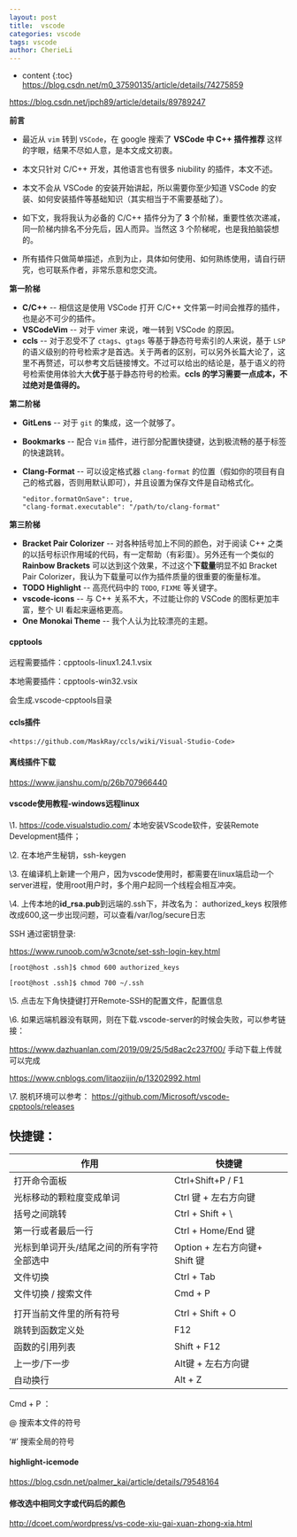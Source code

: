 ```yaml
---
layout: post
title:  vscode
categories: vscode
tags: vscode
author: CherieLi
---
```


* content
{:toc}
<https://blog.csdn.net/m0_37590135/article/details/74275859>



https://blog.csdn.net/jpch89/article/details/89789247



**前言**

- 最近从 `vim` 转到 `VSCode`，在 google 搜索了 **VSCode 中 C++ 插件推荐** 这样的字眼，结果不尽如人意，是本文成文初衷。
- 本文只针对 C/C++ 开发，其他语言也有很多 niubility 的插件，本文不述。

- 本文不会从 VSCode 的安装开始讲起，所以需要你至少知道 VSCode 的安装、如何安装插件等基础知识（其实相当于不需要基础了）。

- 如下文，我将我认为必备的 C/C++ 插件分为了 **3** 个阶梯，重要性依次递减，同一阶梯内排名不分先后，因人而异。当然这 3 个阶梯呢，也是我拍脑袋想的。
- 所有插件只做简单描述，点到为止，具体如何使用、如何熟练使用，请自行研究，也可联系作者，非常乐意和您交流。

**第一阶梯**

- **C/C++** -- 相信这是使用 VSCode 打开 C/C++ 文件第一时间会推荐的插件，也是必不可少的插件。
- **VSCodeVim** -- 对于 vimer 来说，唯一转到 VSCode 的原因。
- **ccls** -- 对于忍受不了 `ctags`、`gtags` 等基于静态符号索引的人来说，基于 `LSP` 的语义级别的符号检索才是首选。关于两者的区别，可以另外长篇大论了，这里不再赘述，可以参考文后链接博文。不过可以给出的结论是，基于语义的符号检索使用体验大大**优于**基于静态符号的检索。**ccls 的学习需要一点成本，不过绝对是值得的。**

**第二阶梯**

- **GitLens** -- 对于 `git` 的集成，这一个就够了。

- **Bookmarks** -- 配合 `Vim` 插件，进行部分配置快捷键，达到极流畅的基于标签的快速跳转。

- **Clang-Format** -- 可以设定格式器 `clang-format` 的位置（假如你的项目有自己的格式器，否则用默认即可），并且设置为保存文件是自动格式化。

  ```
  "editor.formatOnSave": true,
  "clang-format.executable": "/path/to/clang-format"
  ```

**第三阶梯**

- **Bracket Pair Colorizer** -- 对各种括号加上不同的颜色，对于阅读 C++ 之类的以括号标识作用域的代码，有一定帮助（有彩蛋）。另外还有一个类似的 **Rainbow Brackets** 可以达到这个效果，不过这个**下载量**明显不如 Bracket Pair Colorizer，我认为下载量可以作为插件质量的很重要的衡量标准。
- **TODO Highlight** -- 高亮代码中的 `TODO`, `FIXME` 等关键字。
- **vscode-icons** -- 与 C++ 关系不大，不过能让你的 VSCode 的图标更加丰富，整个 UI 看起来逼格更高。
- **One Monokai Theme** -- 我个人认为比较漂亮的主题。

#### cpptools

远程需要插件：cpptools-linux1.24.1.vsix

本地需要插件：cpptools-win32.vsix

会生成.vscode-cpptools目录

#### ccls插件

    <https://github.com/MaskRay/ccls/wiki/Visual-Studio-Code>



#### 离线插件下载

<https://www.jianshu.com/p/26b707966440>

#### vscode使用教程-windows远程linux

\1.      <https://code.visualstudio.com/> 本地安装VScode软件，安装Remote Development插件；

\2.      在本地产生秘钥，ssh-keygen

\3.      在编译机上新建一个用户，因为vscode使用时，都需要在linux端启动一个server进程，使用root用户时，多个用户起同一个线程会相互冲突。

\4.      上传本地的**id_rsa.pub**到远端的.ssh下，并改名为： authorized_keys 权限修改成600,这一步出现问题，可以查看/var/log/secure日志 

SSH 通过密钥登录:

<https://www.runoob.com/w3cnote/set-ssh-login-key.html>

```
[root@host .ssh]$ chmod 600 authorized_keys

[root@host .ssh]$ chmod 700 ~/.ssh
```

\5.      点击左下角快捷键打开Remote-SSH的配置文件，配置信息

\6.      如果远端机器没有联网，则在下载.vscode-server的时候会失败，可以参考链接：

<https://www.dazhuanlan.com/2019/09/25/5d8ac2c237f00/> 手动下载上传就可以完成

<https://www.cnblogs.com/litaozijin/p/13202992.html>

\7.      脱机环境可以参考： <https://github.com/Microsoft/vscode-cpptools/releases>



## 快捷键：

| **作用**                                  | **快捷键**                    |
| ----------------------------------------- | ----------------------------- |
| 打开命令面板                              | Ctrl+Shift+P / F1             |
| 光标移动的颗粒度变成单词                  | Ctrl 键 + 左右方向键          |
| 括号之间跳转                              | Ctrl + Shift + \              |
| 第一行或者最后一行                        | Ctrl + Home/End 键            |
| 光标到单词开头/结尾之间的所有字符全部选中 | Option + 左右方向键+ Shift 键 |
| 文件切换                                  | Ctrl + Tab                    |
| 文件切换 / 搜索文件                       | Cmd + P                       |
|                                           |                               |
| 打开当前文件里的所有符号                  | Ctrl + Shift + O              |
| 跳转到函数定义处                          | F12                           |
| 函数的引用列表                            | Shift + F12                   |
| 上一步/下一步                             | Alt键 + 左右方向键            |
| 自动换行                                  | Alt + Z                       |

Cmd + P ：

@ 搜索本文件的符号

‘#’ 搜索全局的符号

#### highlight-icemode

<https://blog.csdn.net/palmer_kai/article/details/79548164>

#### 修改选中相同文字或代码后的颜色

<http://dcoet.com/wordpress/vs-code-xiu-gai-xuan-zhong-xia.html>

